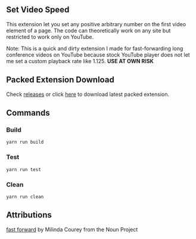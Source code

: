 ## Set Video Speed

This extension let you set any positive arbitrary number on the first video element of a page. The code can theoretically work on any site but restricted to work only on YouTube.

Note: This is a quick and dirty extension I made for fast-forwarding long conference videos on YouTube because stock YouTube player does not let me set a custom playback rate like 1.125. **USE AT OWN RISK**

## Packed Extension Download

Check [releases](https://github.com/yethu/SetVideoSpeed/releases) or click [here](https://github.com/yethu/SetVideoSpeed/releases/download/v1.3.2/SetVideoSpeed_v1.3.2.crx) to download latest packed extension.

## Commands

### Build

`yarn run build`

### Test

`yarn run test`

### Clean

`yarn run clean`

## Attributions

[fast forward](https://thenounproject.com/milindacourey10/collection/ui-outline/?i=426474) by Milinda Courey from the Noun Project
